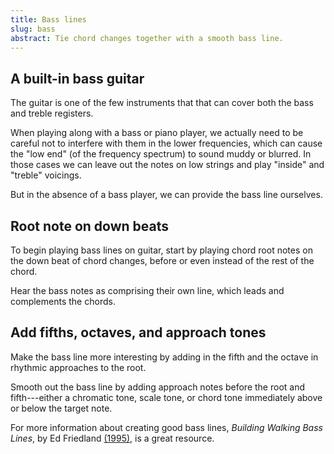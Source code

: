 ```yaml
---
title: Bass lines
slug: bass
abstract: Tie chord changes together with a smooth bass line.
---
```


## A built-in bass guitar

The guitar is one of the few instruments that that can cover both the bass and treble registers.

When playing along with a bass or piano player,
we actually need to be careful not to interfere with them in the lower frequencies,
which can cause the "low end" (of the frequency spectrum) to sound muddy or blurred.
In those cases we
can leave out the notes on low strings and play "inside" and "treble" voicings.

But in the absence of a bass player,
we can provide the bass line ourselves.

## Root note on down beats

To begin playing bass lines on guitar,
start by playing chord root notes on the down beat of chord changes,
before or even instead of the rest of the chord.

Hear the bass notes as comprising their own line,
which leads and complements the chords.

## Add fifths, octaves, and approach tones 

Make the bass line more interesting by adding in the fifth and the octave in rhythmic approaches to the root.

Smooth out the bass line by adding approach notes before the root and fifth---either 
a chromatic tone, scale tone, or chord tone immediately above or below the target note.

For more information about creating good bass lines,
*Building Walking Bass Lines*, 
by Ed Friedland [(1995)](references.html#friedland-1995),
is a great resource.

